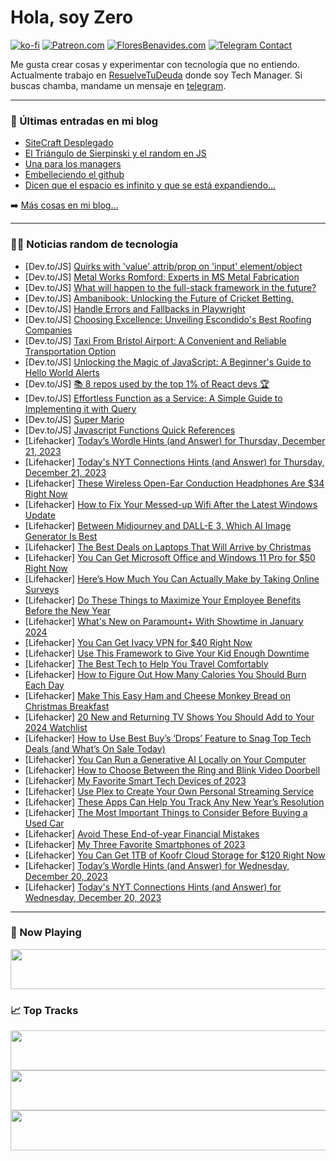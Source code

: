 # Hola, soy Zero

[![ko-fi](https://ko-fi.com/img/githubbutton_sm.svg)](https://ko-fi.com/J3J4N0LUK)
[![Patreon.com](https://img.shields.io/endpoint.svg?url=https%3A%2F%2Fshieldsio-patreon.vercel.app%2Fapi%3Fusername%3Dzerodragon%26type%3Dpatrons&style=for-the-badge)](https://patreon.com/zerodragon)
[![FloresBenavides.com](https://img.shields.io/website?down_message=oops&label=MiBlog&style=for-the-badge&up_message=online&url=https%3A%2F%2Ffloresbenavides.com)](https://floresbenavides.com)
[![Telegram Contact](https://img.shields.io/badge/escr%C3%ADbeme-ZeroDragon-%2326A5E4?style=for-the-badge&logo=telegram)](https://t.me/zerodragon)

Me gusta crear cosas y experimentar con tecnología que no entiendo.
Actualmente trabajo en [ResuelveTuDeuda](http://github.com/resuelve) donde soy Tech Manager.
Si buscas chamba, mandame un mensaje en [telegram](https://t.me/zerodragon).

---

### 📕 Últimas entradas en mi blog
<!-- BLOG-POST-LIST:START -->
- [SiteCraft Desplegado](https://floresbenavides.com/sitecraft-desplegado/)
- [El Triángulo de Sierpinski y el random en JS](https://floresbenavides.com/el-triangulo-de-sierpinski-y-el-random-en-js/)
- [Una para los managers](https://floresbenavides.com/una-para-los-managers/)
- [Embelleciendo el github](https://floresbenavides.com/embelleciendo-el-github/)
- [Dicen que el espacio es infinito y que se está expandiendo…](https://floresbenavides.com/dicen-que-el-espacio-es-infinito-y-que-se-esta-expandiendo/)
<!-- BLOG-POST-LIST:END -->

➡️ [Más cosas en mi blog...](https://floresbenavides.com)

---

### 👨‍💻 Noticias random de tecnología
<!-- TECH-POSTS:START -->
- [Dev.to/JS] [Quirks with &#39;value&#39; attrib/prop on &#39;input&#39; element/object](https://dev.to/itsmohamedyahia/quirks-with-value-attributeproperty-on-input-elementobject-3egm)
- [Dev.to/JS] [Metal Works Romford: Experts in MS Metal Fabrication](https://dev.to/pemiji9731/metal-works-romford-experts-in-ms-metal-fabrication-4ioa)
- [Dev.to/JS] [What will happen to the full-stack framework in the future?](https://dev.to/zenstack/what-will-happen-to-the-full-stack-framework-in-the-future-4c00)
- [Dev.to/JS] [Ambanibook: Unlocking the Future of Cricket Betting.](https://dev.to/ravanseo1/ambanibook-unlocking-the-future-of-cricket-betting-1h90)
- [Dev.to/JS] [Handle Errors and Fallbacks in Playwright](https://dev.to/mikestopcontinues/handle-errors-and-fallbacks-in-playwright-4gbf)
- [Dev.to/JS] [Choosing Excellence: Unveiling Escondido&#39;s Best Roofing Companies](https://dev.to/acheron05/choosing-excellence-unveiling-escondidos-best-roofing-companies-2a0j)
- [Dev.to/JS] [Taxi From Bristol Airport: A Convenient and Reliable Transportation Option](https://dev.to/bevala1665/taxi-from-bristol-airport-a-convenient-and-reliable-transportation-option-645)
- [Dev.to/JS] [Unlocking the Magic of JavaScript: A Beginner&#39;s Guide to Hello World Alerts](https://dev.to/aniketsaini65/unlocking-the-magic-of-javascript-a-beginners-guide-to-hello-world-alerts-4afm)
- [Dev.to/JS] [📚 8 repos used by the top 1% of React devs 🏆](https://dev.to/quine/8-repos-used-by-the-top-1-of-react-devs-2758)
- [Dev.to/JS] [Effortless Function as a Service: A Simple Guide to Implementing it with Query](https://dev.to/gc-victor/effortless-function-as-a-service-a-simple-guide-to-implementing-it-with-query-3ha0)
- [Dev.to/JS] [Super Mario](https://dev.to/dancoral/super-mario-olp)
- [Dev.to/JS] [Javascript Functions Quick References](https://dev.to/hoanganhlam/javascript-functions-quick-references-2a1a)
- [Lifehacker] [Today’s Wordle Hints &lpar;and Answer&rpar; for Thursday, December 21, 2023](https://lifehacker.com/entertainment/wordle-answer-today-december-21-2023)
- [Lifehacker] [Today&#39;s NYT Connections Hints &lpar;and Answer&rpar; for Thursday, December 21, 2023](https://lifehacker.com/entertainment/nyt-connections-answer-today-december-21-2023)
- [Lifehacker] [These Wireless Open-Ear Conduction Headphones Are $34 Right Now](https://lifehacker.com/tech/open-ear-conduction-headphones-sale)
- [Lifehacker] [How to Fix Your Messed-up Wifi After the Latest Windows Update](https://lifehacker.com/tech/windows-11-update-breaks-wi-fi-heres-how-to-fix-it)
- [Lifehacker] [Between Midjourney and DALL-E 3, Which AI Image Generator Is Best](https://lifehacker.com/tech/dalle-versus-midjourney-which-is-better)
- [Lifehacker] [The Best Deals on Laptops That Will Arrive by Christmas](https://lifehacker.com/tech/best-deals-laptops-that-will-arrive-by-christmas)
- [Lifehacker] [You Can Get Microsoft Office and Windows 11 Pro for $50 Right Now](https://lifehacker.com/tech/microsoft-office-windows-11-pro-sale)
- [Lifehacker] [Here’s How Much You Can Actually Make by Taking Online Surveys](https://lifehacker.com/money/how-much-do-online-surveys-actually-pay)
- [Lifehacker] [Do These Things to Maximize Your Employee Benefits Before the New Year](https://lifehacker.com/work/how-to-maximize-employee-benefits-before-the-new-year)
- [Lifehacker] [What&#39;s New on Paramount+ With Showtime in January 2024](https://lifehacker.com/entertainment/coming-to-paramount-with-showtime-january-2024)
- [Lifehacker] [You Can Get Ivacy VPN for $40 Right Now](https://lifehacker.com/tech/ivacy-vpn-sale)
- [Lifehacker] [Use This Framework to Give Your Kid Enough Downtime](https://lifehacker.com/family/more-downtime-for-your-kid)
- [Lifehacker] [The Best Tech to Help You Travel Comfortably](https://lifehacker.com/travel/the-best-tech-to-travel-comfortably)
- [Lifehacker] [How to Figure Out How Many Calories You Should Burn Each Day](https://lifehacker.com/health/how-many-calories-should-you-burn-each-day)
- [Lifehacker] [Make This Easy Ham and Cheese Monkey Bread on Christmas Breakfast](https://lifehacker.com/food-drink/easy-ham-and-cheese-monkey-bread-recipe)
- [Lifehacker] [20 New and Returning TV Shows You Should Add to Your 2024 Watchlist](https://lifehacker.com/entertainment/best-new-and-returning-tv-shows-2024)
- [Lifehacker] [How to Use Best Buy’s ‘Drops’ Feature to Snag Top Tech Deals &lpar;and What’s On Sale Today&rpar;](https://lifehacker.com/tech/best-tech-deals-from-best-buy-drops)
- [Lifehacker] [You Can Run a Generative AI Locally on Your Computer](https://lifehacker.com/tech/how-to-run-generative-ais-locally-on-your-computer)
- [Lifehacker] [How to Choose Between the Ring and Blink Video Doorbell](https://lifehacker.com/tech/ring-and-blink-doorbell-comparison)
- [Lifehacker] [My Favorite Smart Tech Devices of 2023](https://lifehacker.com/tech/best-smart-tech-this-year)
- [Lifehacker] [Use Plex to Create Your Own Personal Streaming Service](https://lifehacker.com/tech/how-to-use-plex-to-create-your-own-personal-streaming-service)
- [Lifehacker] [These Apps Can Help You Track Any New Year’s Resolution](https://lifehacker.com/health/the-best-new-years-resolution-apps)
- [Lifehacker] [The Most Important Things to Consider Before Buying a Used Car](https://lifehacker.com/travel/tips-for-used-car-buying)
- [Lifehacker] [Avoid These End-of-year Financial Mistakes](https://lifehacker.com/money/avoid-these-end-of-year-financial-mistakes)
- [Lifehacker] [My Three Favorite Smartphones of 2023](https://lifehacker.com/tech/the-best-smartphones-of-2023)
- [Lifehacker] [You Can Get 1TB of Koofr Cloud Storage for $120 Right Now](https://lifehacker.com/tech/koofr-cloud-storage)
- [Lifehacker] [Today’s Wordle Hints &lpar;and Answer&rpar; for Wednesday, December 20, 2023](https://lifehacker.com/entertainment/wordle-answer-today-december-20-2023)
- [Lifehacker] [Today&#39;s NYT Connections Hints &lpar;and Answer&rpar; for Wednesday, December 20, 2023](https://lifehacker.com/entertainment/nyt-connections-answer-today-december-20-2023)<!-- TECH-POSTS:END -->

---

### 🎵 Now Playing
<a href="https://spotify-now-playing-dun.vercel.app/now-playing?open"><img src="https://spotify-now-playing-dun.vercel.app/now-playing" width="540" height="64"></a>

### 📈 Top Tracks
<a href="https://spotify-now-playing-dun.vercel.app/top-tracks?i=1&open"><img src="https://spotify-now-playing-dun.vercel.app/top-tracks?i=1" width="540" height="64"></a>
<a href="https://spotify-now-playing-dun.vercel.app/top-tracks?i=2&open"><img src="https://spotify-now-playing-dun.vercel.app/top-tracks?i=2" width="540" height="64"></a>
<a href="https://spotify-now-playing-dun.vercel.app/top-tracks?i=3&open"><img src="https://spotify-now-playing-dun.vercel.app/top-tracks?i=3" width="540" height="64"></a>
